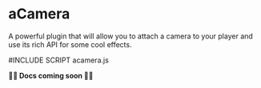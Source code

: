 # aCamera
A powerful plugin that will allow you to attach a camera to your player and use its rich API for some cool effects.

#INCLUDE SCRIPT acamera.js

**🚧🚧 Docs coming soon 🚧🚧**
